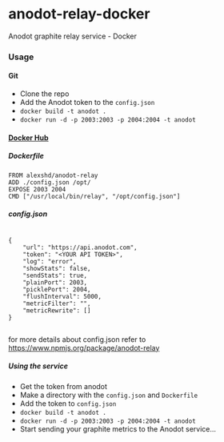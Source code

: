 anodot-relay-docker
===================

Anodot graphite relay service - Docker 

### Usage

#### Git

- Clone the repo
- Add the Anodot token to the `config.json`  
- `docker build -t anodot .`
- `docker run -d -p 2003:2003 -p 2004:2004 -t anodot`

#### [Docker Hub](https://registry.hub.docker.com/u/alexshd/anodot-relay/) 

##### Dockerfile
```
FROM alexshd/anodot-relay 
ADD ./config.json /opt/
EXPOSE 2003 2004
CMD ["/usr/local/bin/relay", "/opt/config.json"]
```

##### config.json
```

{
    "url": "https://api.anodot.com",
    "token": "<YOUR API TOKEN>",
    "log": "error",
    "showStats": false,
    "sendStats": true,
    "plainPort": 2003,
    "picklePort": 2004,
    "flushInterval": 5000,
    "metricFilter": "",
    "metricRewrite": []
}


```

for more details about config.json refer to https://www.npmjs.org/package/anodot-relay

##### Using the service 
- Get the token from anodot
- Make a directory with the `config.json` and `Dockerfile`
- Add the token to `config.json` 
-  `docker build -t anodot .` 
- `docker run -d -p 2003:2003 -p 2004:2004 -t anodot`
- Start sending your graphite metrics to the Anodot service...
